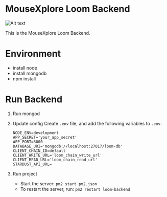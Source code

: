 # MouseXplore Loom Backend
![Alt text](/logo.png?raw=true "Logo")


This is the MouseXplore Loom Backend.


# Environment
* install node
* install mongodb
* npm install


# Run Backend

1. Run mongod

1. Update config
    Create `.env` file, and add the following variables to `.env`.
    ```
    NODE_ENV=development
    APP_SECRET='your_app_secret'
    APP_PORT=3000
    DATABASE_URI='mongodb://localhost:27017/loom-db'
    CLIENT_CHAIN_ID=default
    CLIENT_WRITE_URL='loom_chain_write_url'
    CLIENT_READ_URL='loom_chain_read_url'
    STARDUST_API_URL=
    ```

1. Run project
    - Start the server:
    `pm2 start pm2.json`
    - To restart the server, run:
    `pm2 restart loom-backend`

